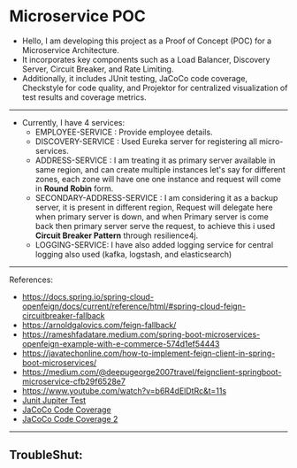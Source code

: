 # Microservice POC

* Hello, I am developing this project as a Proof of Concept (POC) for a Microservice Architecture. 
* It incorporates key components such as a Load Balancer, Discovery Server, Circuit Breaker, and Rate Limiting. 
* Additionally, it includes JUnit testing, JaCoCo code coverage, Checkstyle for code quality, and Projektor for centralized visualization of test results and coverage metrics.

<hr/>

* Currently, I have 4 services:
  * EMPLOYEE-SERVICE : Provide employee details.
  * DISCOVERY-SERVICE : Used Eureka server for registering all micro-services.
  * ADDRESS-SERVICE : I am treating it as primary server available in same region, and can create multiple instances let's say for different zones, each zone will have one one instance and request will come in **Round Robin** form.
  * SECONDARY-ADDRESS-SERVICE : I am considering it as a backup server, it is present in different region, Request will delegate here when primary server is down, and when Primary server is come back then primary server serve the request, to achieve this i used **Circuit Breaker Pattern** through resilience4j.
  * LOGGING-SERVICE: I have also added logging service for central logging also used (kafka, logstash, and elasticsearch)

<hr/>

References: 
  - https://docs.spring.io/spring-cloud-openfeign/docs/current/reference/html/#spring-cloud-feign-circuitbreaker-fallback
  - https://arnoldgalovics.com/feign-fallback/
  - https://rameshfadatare.medium.com/spring-boot-microservices-openfeign-example-with-e-commerce-574d1ef54443
  - https://javatechonline.com/how-to-implement-feign-client-in-spring-boot-microservices/
  - https://medium.com/@deepugeorge2007travel/feignclient-springboot-microservice-cfb29f6528e7
  - https://www.youtube.com/watch?v=b6R4dElDtRc&t=11s 
  - [Junit Jupiter Test](https://medium.com/@Lakshitha_Fernando/spring-boot-unit-testing-for-repositories-controllers-and-services-using-junit-5-and-mockito-def3ff5891be)
  - [JaCoCo Code Coverage](https://docs.gradle.org/current/userguide/jacoco_plugin.html)
  - [JaCoCo Code Coverage 2](https://github.com/BadrOuaddah/jacoco-tutorial/blob/master/README.md)

<hr/>

TroubleShut: 
  - 
